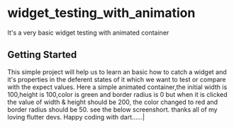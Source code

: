 # widget_testing_with_animation

It's a very basic widget testing with animated container

## Getting Started

This simple project will help us to learn an basic how to catch a widget and it's properties in the deferent states of it which we want to test or compare with the expect values. Here a simple animated container,the initial width is 100,height is 100,color is green and border radius is 0 but when it is clicked the value of width & height should be 200, the color changed to red and border radius should be 50. see the below screenshort.
thanks all of my loving flutter devs. Happy coding with dart......|
 

